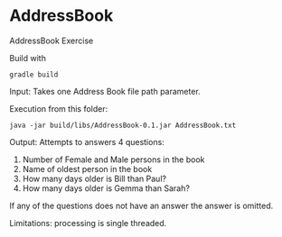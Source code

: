 # AddressBook

AddressBook Exercise

Build with

`gradle build`


Input: Takes one Address Book file path parameter.

Execution from this folder:

`java -jar build/libs/AddressBook-0.1.jar AddressBook.txt`

Output:
Attempts to answers 4 questions:

   1. Number of Female and Male persons in the book
   2. Name of oldest person in the book
   3. How many days older is Bill than Paul?
   4. How many days older is Gemma than Sarah?

If any of the questions does not have an answer the answer is omitted.

Limitations: processing is single threaded.